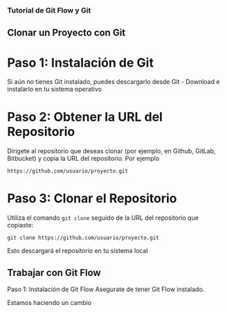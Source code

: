 ### Tutorial de Git Flow y Git

## Clonar un Proyecto con Git

# Paso 1: Instalación de Git

Si aún no tienes Git instalado, puedes descargarlo desde Git - Download e instalarlo en tu sistema operativo

# Paso 2: Obtener la URL del Repositorio

Dirigete al repositorio que deseas clonar (por ejemplo, en Github, GitLab, Bitbucket) y copia la URL del repositorio. Por ejemplo

```
https://github.com/usuario/proyecto.git
```

# Paso 3: Clonar el Repositorio

Utiliza el comando `git clone` seguido de la URL del repositorio que copiaste:

```
git clone https://github.com/usuario/proyecto.git
```

Esto descargará el repositorio en tu sistema local

## Trabajar con Git Flow

Paso 1: Instalación de Git Flow
Asegurate de tener Git Flow instalado.

Estamos haciendo un cambio
